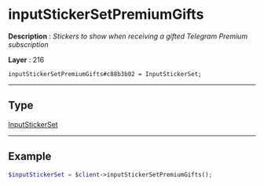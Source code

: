 # inputStickerSetPremiumGifts

**Description** : *Stickers to show when receiving a gifted Telegram Premium subscription*

**Layer** : 216

```tl
inputStickerSetPremiumGifts#c88b3b02 = InputStickerSet;
```

---

## Type

[InputStickerSet](type/InputStickerSet)

---

## Example

```php
$inputStickerSet = $client->inputStickerSetPremiumGifts();
```